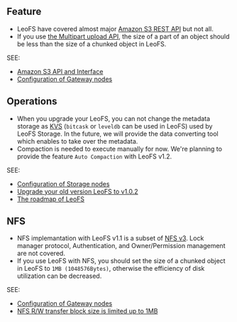 ## Feature
 - LeoFS have covered almost major [Amazon S3 REST API](http://docs.aws.amazon.com/AmazonS3/latest/API/APIRest.html) but not all.
 - If you use [the Multipart upload API](http://docs.aws.amazon.com/AmazonS3/latest/dev/mpuoverview.html), the size of a part of an object should be less than the size of a chunked object in LeoFS.

SEE:
* [Amazon S3 API and Interface](http://leo-project.net/leofs/docs/s3_api.html)
* [Configuration of Gateway nodes](http://leo-project.net/leofs/docs/configuration_3.html)

## Operations
 - When you upgrade your LeoFS, you can not change the metadata storage as [KVS](http://en.wikipedia.org/wiki/Key/value_store#Key.E2.80.93Value_or_KV_stores)  (`bitcask` or `leveldb` can be used in LeoFS) used by LeoFS Storage. In the future, we will provide the data converting tool which enables to take over the metadata.
 - Compaction is needed to execute manually for now. We're planning to provide the feature `Auto Compaction` with LeoFS v1.2.

SEE:
* [Configuration of Storage nodes](http://leo-project.net/leofs/docs/configuration_2.html)
* [Upgrade your old version LeoFS to v1.0.2](http://leo-project.net/leofs/docs/admin_guide_5.html)
* [The roadmap of LeoFS](http://leo-project.net/leofs/docs/faq_1.html#is-there-the-roadmap-of-leofs)

## NFS

 - NFS implemantation with LeoFS v1.1 is a subset of [NFS v3](http://www.ietf.org/rfc/rfc1813.txt). Lock manager protocol, Authentication, and Owner/Permission management are not covered.
 - If you use LeoFS with NFS, you should set the size of a chunked object in LeoFS  to `1MB (1048576Bytes)`, otherwise the efficiency of disk utilization can be decreased.

SEE:
* [Configuration of Gateway nodes](http://leo-project.net/leofs/docs/configuration_3.html)
* [NFS R/W transfer block size is limited up to 1MB](https://github.com/leo-project/leofs/issues/198)
